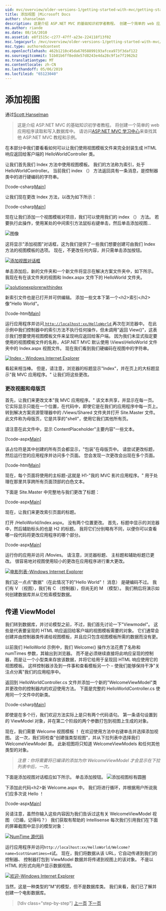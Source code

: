 ```yaml
---
uid: mvc/overview/older-versions-1/getting-started-with-mvc/getting-started-with-mvc-part3
title: 添加视图 |Microsoft Docs
author: shanselman
description: 这是介绍 ASP.NET MVC 的基础知识初学者教程。 创建一个简单的 web 应用程序读取和写入数据库中。
ms.author: riande
ms.date: 08/14/2010
ms.assetid: e8f1515c-c277-47ff-a23e-224118f13f02
msc.legacyurl: /mvc/overview/older-versions-1/getting-started-with-mvc/getting-started-with-mvc-part3
msc.type: authoredcontent
ms.openlocfilehash: 462b1210c45da67058899193afcea973f3daf122
ms.sourcegitcommit: 51b01b6ff8edde57d8243e4da28c9f1e7f1962b2
ms.translationtype: MT
ms.contentlocale: zh-CN
ms.lasthandoff: 05/06/2019
ms.locfileid: "65123040"
---
```

# <a name="adding-a-view"></a>添加视图

通过[Scott Hanselman](https://github.com/shanselman)

> 这是介绍 ASP.NET MVC 的基础知识初学者教程。 将创建一个简单的 web 应用程序读取和写入数据库中。 请访问[ASP.NET MVC 学习中心](../../../index.md)来查找其他 ASP.NET MVC 教程和示例。

在本部分中我们要看看如何可以让我们使用视图模板文件来完全封装生成 HTML 响应返回给客户端的 HelloWorldController 类。

让我们首先我们 Index 方法中使用视图模板。 我们的方法称为索引，处于 HelloWorldController。 当前我们 index （） 方法返回具有一条消息，是控制器类中的进行硬编码的字符串。

[!code-csharp[Main](getting-started-with-mvc-part3/samples/sample1.cs)]

让我们现在更改 Index 方法，以改为如下所示：

[!code-csharp[Main](getting-started-with-mvc-part3/samples/sample2.cs)]

现在让我们添加一个视图模板对项目，我们可以使用我们的 index （） 方法。 若要执行此操作，使用某处的中间索引方法鼠标右键单击，然后单击添加视图...

![图像](getting-started-with-mvc-part3/_static/image1.png)

这将显示"添加视图"对话框，这为我们提供了一些我们想要创建可由我们 Index 方法的视图模板的选项。 现在，不更改任何内容，并只需单击添加按钮。

[![添加视图对话框](getting-started-with-mvc-part3/_static/image3.png)](getting-started-with-mvc-part3/_static/image2.png)

单击添加后，新的文件夹和一个新文件将显示在解决方案文件夹中，如下所示。 我现在有在该文件夹的视图和 Index.aspx 文件下的 HelloWorld 文件夹。

[![solutionexplorerwithindex](getting-started-with-mvc-part3/_static/image5.png)](getting-started-with-mvc-part3/_static/image4.png)

新索引文件也是已打开并可供编辑。 添加一些文本下第一个&lt;h2&gt;索引&lt;/h2&gt;像"Hello World"。

[!code-html[Main](getting-started-with-mvc-part3/samples/sample3.html)]

运行应用程序并访问[ `http://localhost:xx/HelloWorld` ](http://localhostxx)再次在浏览器中。 在此示例中我们控制器中的索引方法不执行任何操作，但未调用"返回 View()"，这表示我们想要使用视图模板文件来呈现响应返回给客户端。 因为我们未显式指定要使用的视图模板文件的名称，ASP.NET MVC 默认使用 \Views\HelloWorld 文件夹中的 Index.aspx 视图文件。 现在我们看到我们硬编码在视图中的字符串。

[![Index - Windows Internet Explorer](getting-started-with-mvc-part3/_static/image7.png)](getting-started-with-mvc-part3/_static/image6.png)

看起来相当棒。 但是，请注意，浏览器的标题显示"Index"，并在页上的大标题显示"我 MVC 应用程序。" 让我们将这些更改。

### <a name="changing-views-and-master-pages"></a>更改视图和母版页

首先，让我们来更改文本"我 MVC 应用程序。" 该文本共享，并显示在每一页。 它实际显示只能在一个位置，在代码中，即使它是在我们的应用程序中每一页上。 转到解决方案资源管理器中的 /Views/Shared 文件夹并打开 Site.Master 文件。 此文件称为母版页，它是共享的"shell"，使用它我们其他所有页。

请注意在此文件中，显示 ContentPlaceholder"主要内容"一些文本。

[!code-aspx[Main](getting-started-with-mvc-part3/samples/sample4.aspx)]

该占位符是其中创建的所有页会都显示，"包装"在母版页中。 请尝试更改标题，然后运行您的应用程序并访问多个页面。 您会发现一次更改会出现在多个页面。

[!code-html[Main](getting-started-with-mvc-part3/samples/sample5.html)]

现在，每个页面将使用的主标题-这就是 H1-"我的 MVC 影片应用程序。" 用于处理在那里共享跨所有页面顶部的白色文本。

下面是 Site.Master 中完整地与我们更改了标题：

[!code-aspx[Main](getting-started-with-mvc-part3/samples/sample6.aspx)]

现在，让我们来更改索引页面的标题。

打开 /HelloWorld/Index.aspx。 没有两个位置更改。 首先，标题中显示的浏览器中，然后辅助标头的也是 H2 的标题。 我将它们分别略有不同，以便你可以查看哪一段代码将更改应用程序的哪个部分。

[!code-aspx[Main](getting-started-with-mvc-part3/samples/sample7.aspx)]

运行你的应用并访问 /Movies。 请注意，浏览器标题、 主标题和辅助标题已更改。 很容易地对视图使用较小的更改在应用程序进行重大更改。

[![电影列表-Windows Internet Explorer](getting-started-with-mvc-part3/_static/image9.png)](getting-started-with-mvc-part3/_static/image8.png)

我们这一点点"数据"（在此情况下的"Hello World"！ 消息） 是硬编码不过。 我们有 V （视图），我们有 C （控制器），但尚无的 M （模型）。 我们稍后将演示如何创建数据库并从它检索模型数据。

## <a name="passing-a-viewmodel"></a>传递 ViewModel

我们转到数据库，并讨论模型之前，不过，我们首先讨论一下"Viewmodel"。 这些是代表要呈现的 HTML 响应返回给客户端的视图模板需要的对象。 它们通常会创建并由控制器类传递给视图模板，并且应只包含视图模板所需的数据而没有更。

以前我们 HelloWorld 示例中，我们 Welcome() 操作方法花费了名称和 numTimes 参数，其输出到浏览器。 而不是必须继续直接将此响应呈现的控制器，而是让一个小型类来存放该数据，并将它给用于呈现回 HTML 响应使用它的视图模板。 这样控制器涉及到一件事和查看模板另一个 – 使我们能够保持干净"关注点分离"我们的应用程序中。

返回到 HelloWorldController.cs 文件并添加一个新的"WelcomeViewModel"类并更改你的控制器内的欢迎使用方法。 下面是完整的 HelloWorldController.cs 使用同一个文件中的新类。

[!code-csharp[Main](getting-started-with-mvc-part3/samples/sample8.cs)]

即使是在多个行，我们欢迎方法实际上是只有两个代码语句。 第一条语句设置到的 ViewModel 对象，并在第二个阶段的两个参数打包到视图上生成的对象。

现在，我们需要 Welcome 视图模板 ！ 在欢迎使用方法中右键单击并选择添加视图。 这一次，我们将检查"创建强类型视图"，并从下拉列表中选择我们 WelcomeViewModel 类。 此新视图将只知道 WelcomeViewModels 和任何其他类型的对象。

> *注意：你将需要将已编译的添加为你 WelcomeViewModel 才会显示在下拉列表中后，一次。*

下面是添加视图对话框应如下所示。 单击添加按钮。 ![添加视图标有圆圈](getting-started-with-mvc-part3/_static/image10.png)

下添加此代码&lt;h2&gt;新 Welcome.aspx 中。 我们将进行循环，并根据用户所说我们应多次说 Hello ！

[!code-aspx[Main](getting-started-with-mvc-part3/samples/sample9.aspx)]

另请注意，虽然你输入这些内容因为我们告诉过这有关 WelcomeViewModel 视图 （已婚，记得吗？） 我们获取有帮助的 Intellisense 每次我们引用我们在下面的屏幕截图中显示的模型对象：

[![NumTime 源代码](getting-started-with-mvc-part3/_static/image12.png)](getting-started-with-mvc-part3/_static/image11.png)

运行应用程序并访问`http://localhost:xx/HelloWorld/Welcome?name=Scott&numtimes=4`试。 现在，我们将数据从该 URL，它自动传递到我们的控制器、 控制器打包到 ViewModel 数据并将传递到视图上的该对象。 不是以 HTML 的形式向用户显示数据视图。

[![欢迎-Windows Internet Explorer](getting-started-with-mvc-part3/_static/image14.png)](getting-started-with-mvc-part3/_static/image13.png)

当然，这是一种类型的"M"的模型，但不是数据库类。 我们来看，我们已了解并创建一个电影数据库。

> [!div class="step-by-step"]
> [上一页](getting-started-with-mvc-part2.md)
> [下一页](getting-started-with-mvc-part4.md)
